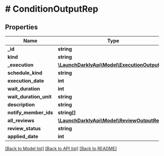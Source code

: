# # ConditionOutputRep

## Properties

Name | Type | Description | Notes
------------ | ------------- | ------------- | -------------
**_id** | **string** |  |
**kind** | **string** |  | [optional]
**_execution** | [**\LaunchDarklyApi\Model\ExecutionOutputRep**](ExecutionOutputRep.md) |  |
**schedule_kind** | **string** |  | [optional]
**execution_date** | **int** |  | [optional]
**wait_duration** | **int** |  | [optional]
**wait_duration_unit** | **string** |  | [optional]
**description** | **string** |  |
**notify_member_ids** | **string[]** |  |
**all_reviews** | [**\LaunchDarklyApi\Model\ReviewOutputRep[]**](ReviewOutputRep.md) |  |
**review_status** | **string** |  |
**applied_date** | **int** |  | [optional]

[[Back to Model list]](../../README.md#models) [[Back to API list]](../../README.md#endpoints) [[Back to README]](../../README.md)
